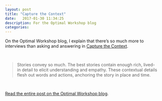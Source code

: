 ```yaml
---
layout: post
title: "Capture the Context"
date:   2017-01-30 11:34:25
description: For the Optimal Workshop blog
categories:
---
```

On the Optimal Workshop blog, I explain that there’s so much more to interviews than asking and answering in [Capture the Context](http://blog.optimalworkshop.com/capture-the-context-pro-tips-for-user-interviews).

<br />

>Stories convey so much. The best stories contain enough rich, lived-in detail to elicit understanding and empathy. These contextual details flesh out words and actions, anchoring the story in place and time.

<br />

[Read the entire post on the Optimal Workshop blog](http://blog.optimalworkshop.com/capture-the-context-pro-tips-for-user-interviews).
